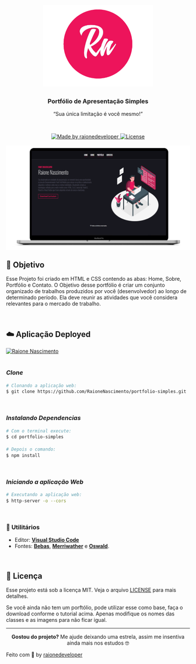 <h1 align="center">
    <img alt="Logo" src="./src/mkup/logo.png" width="300px" />
</h1>

<h3 align="center">
  Portfólio de Apresentação Simples
  
</h3>

<p align=center>
    “Sua única limitação é você mesmo!”</p>

<br>

<p align="center">

  <a href="https://raionenascimento.com.br">
    <img alt="Made by raionedeveloper" src="https://img.shields.io/badge/made%20by-raionedeveloper-ed145b">
  </a>

  <a href="LICENSE" >
    <img alt="License" src="https://img.shields.io/badge/license-MIT-ed145b">
  </a>

<br> 
<br>

<img align="center" alt="devices" src="./src/mkup/device.png" width="700px" />

</p>

## 💼 Objetivo

Esse Projeto foi criado em HTML e CSS contendo as abas: Home, Sobre, Portfólio e Contato. O Objetivo desse portfólio é criar um conjunto organizado de trabalhos produzidos por você (desenvolvedor) ao longo de determinado período. Ela deve reunir as atividades que você considera relevantes para o mercado de trabalho.

<br>


## ☁️ Aplicação Deployed

  <a href="https://raionenascimento.com.br" target="_blank">
    <img alt="Raione Nascimento" src="https://img.shields.io/badge/by%20Raione%20Nascimento-%23ed145b">
  </a>

<br>
<br>

### ***Clone***
```sh
# Clonando a aplicação web:
$ git clone https://github.com/RaioneNascimento/portfolio-simples.git
```

<br>

### ***Instalando Dependencias***

```sh
# Com o terminal execute:
$ cd portfolio-simples

# Depois o comando:
$ npm install
```

<br>

### ***Iniciando a aplicação Web***

```sh
# Executando a aplicação web:
$ http-server -o --cors
```

<br>

### 🧰 **Utilitários**

  - Editor: **[Visual Studio Code](http://code.visualstudio.com/download)** 
  - Fontes: **[Bebas](https://fonts.google.com/specimen/Bebas+Neue?preview.text_type=custom)**, **[Merriwather](https://fonts.google.com/specimen/Merriweather?preview.text_type=custom)** e **[Oswald](https://fonts.google.com/specimen/Oswald?preview.text_type=custom)**.


<br>

## 📝 Licença

Esse projeto está sob a licença MIT. Veja o arquivo [LICENSE](../LICENSE) para mais detalhes.

Se você ainda não tem um porftólio, pode utilizar esse como base, faça o download conforme o tutorial acima. Apenas modifique os nomes das classes e as imagens para não ficar igual.

---
<p align=center>
  <b>Gostou do projeto?</b> Me ajude deixando uma estrela, assim me insentiva ainda mais nos estudos 🤓
</p>

Feito com :purple_heart: by [raionedeveloper](https://raionenascimento.com.br)
